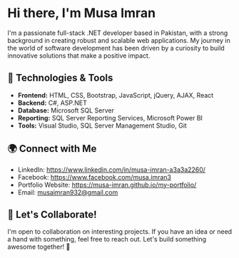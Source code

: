 # Hi there, I'm Musa Imran

I'm a passionate full-stack .NET developer based in Pakistan, with a strong background in creating robust and scalable web applications. My journey in the world of software development has been driven by a curiosity to build innovative solutions that make a positive impact.

## 🔧 Technologies & Tools

- **Frontend:** HTML, CSS, Bootstrap, JavaScript, jQuery, AJAX, React
- **Backend:** C#, ASP.NET
- **Database:** Microsoft SQL Server
- **Reporting:** SQL Server Reporting Services, Microsoft Power BI
- **Tools:** Visual Studio, SQL Server Management Studio, Git

  
## 🌍 Connect with Me

- LinkedIn: https://www.linkedin.com/in/musa-imran-a3a3a2260/
- Facebook: https://www.facebook.com/musa.imran3
- Portfolio Website: https://musa-imran.github.io/my-portfolio/
- Email: musaimran932@gmail.com


## 🤝 Let's Collaborate!

I'm open to collaboration on interesting projects. If you have an idea or need a hand with something, feel free to reach out. Let's build something awesome together! 🚀
